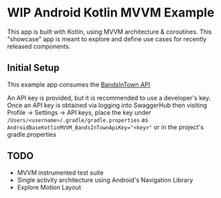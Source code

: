 # WIP Android Kotlin MVVM Example
This app is built with Kotlin, using MVVM architecture & coroutines. This "showcase" app is meant to explore and define use cases for recently released components.

## Initial Setup
This example app consumes the [BandsInTown API](https://app.swaggerhub.com/apis/Bandsintown/PublicAPI/3.0.0)

An API key is provided, but it is recommended to use a developer's key. Once an API key is obtained via logging into SwaggerHub then visiting Profile -> Settings -> API keys, place the key under `/Users/<username>/.gradle/gradle.properties` as `AndroidBaseKotlinMVVM_BandsInTownApiKey="<key>"` or in the project's gradle.properties

## TODO
- MVVM instrumented test suite
- Single activity architecture using Android's Navigation Library
- Explore Motion Layout
